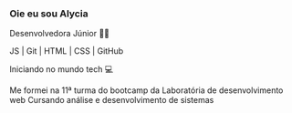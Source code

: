 ### Oie eu sou Alycia 
Desenvolvedora Júnior 👩‍💻

JS | Git | HTML | CSS | GitHub

Iniciando no mundo tech 💻

Me formei na 11ª turma do bootcamp da Laboratória de desenvolvimento web
Cursando análise e desenvolvimento de sistemas 

<!--
**alycia00/alycia00** is a ✨ _special_ ✨ repository because its `README.md` (this file) appears on your GitHub profile.

Here are some ideas to get you started:

- 🔭 I’m currently working on ...
- 🌱 I’m currently learning ...
- 👯 I’m looking to collaborate on ...
- 🤔 I’m looking for help with ...
- 💬 Ask me about ...
- 📫 How to reach me: ...
- 😄 Pronouns: ...
- ⚡ Fun fact: ...
-->
